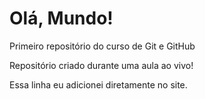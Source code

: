 # Olá, Mundo!
Primeiro repositório do curso de Git e GitHub

Repositório criado durante uma aula ao vivo!

Essa linha eu adicionei diretamente no site.
